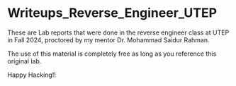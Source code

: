 # Writeups_Reverse_Engineer_UTEP

These are Lab reports that were done in the reverse engineer class at UTEP in Fall 2024, proctored by my mentor Dr. Mohammad Saidur Rahman.

The use of this material is completely free as long as you reference this original lab.

Happy Hacking!!
